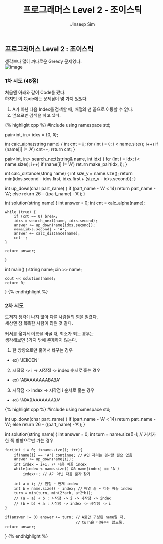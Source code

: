 ﻿---
layout: post
title: "프로그래머스 Level 2 - 조이스틱"
categories: Programmers
tags: [cpp]
author:
  - Jinseop Sim
---

## 프로그래머스 Level 2 : 조이스틱

생각보다 많이 까다로운 Greedy 문제였다.  
![image](https://user-images.githubusercontent.com/71700079/175919129-c4f347bb-1d46-4640-bab9-2dd9336c91e8.png)  

### 1차 시도 (48점)  

처음엔 아래와 같이 Code를 짰다.  
하지만 이 Code에는 문제점이 몇 가지 있었다.  
1. A가 아닌 다음 Index를 검색할 때, 배열의 맨 끝으로 이동할 수 없다.  
2. 앞으로만 검색을 하고 있다.

{% highlight cpp %}
#include <iostream>
using namespace std;

pair<int, int> idxs = {0, 0};

int calc_alpha(string name) {
	int cnt = 0;
	for (int i = 0; i < name.size(); i++)
		if (name[i] != 'A') cnt++;
	return cnt;
}

pair<int, int> search_next(string& name, int idx) {
	for (int i = idx; i < name.size(); i++)
		if (name[i] != 'A')
			return make_pair(idx, i);
}

int calc_distance(string name) {
	int size_v = name.size();
	return min(idxs.second - idxs.first, idxs.first + (size_v - idxs.second));
}

int up_down(char part_name) {
	if (part_name - 'A' < 14)
		return part_name - 'A';
	else return 26 - ((part_name) -'A');
}

int solution(string name) {
	int answer = 0;
	int cnt = calc_alpha(name);

	while (true) {
		if (cnt == 0) break;
		idxs = search_next(name, idxs.second);
		answer += up_down(name[idxs.second]);
		name[idxs.second] = 'A';
		answer += calc_distance(name);
		cnt--;
	}

	return answer;
}

int main() {
	string name;
	cin >> name;

	cout << solution(name);
	return 0;
}
{% endhighlight %}

### 2차 시도

도저히 생각이 나지 않아 다른 사람들의 힘을 빌렸다.  
세상엔 참 똑똑한 사람이 많은 것 같다.  

커서를 옮겨서 이름을 바꿀 때, 최소가 되는 경우는  
생각해보면 3가지 밖에 존재하지 않는다.  

1. 한 방향으로만 훑어서 바꾸는 경우
  - ex) 'JEROEN'
2. 시작점 -> i -> 시작점 -> index 순서로 훑는 경우
  - ex) 'ABAAAAAAABABA'
3. 시작점 -> index -> 시작점 i 순서로 훑는 경우
  - ex) 'ABABAAAAAAABA'

{% highlight cpp %}
#include <string>
using namespace std;

int up_down(char part_name) {
	if (part_name - 'A' < 14)
		return part_name - 'A';
	else return 26 - ((part_name) -'A');
}

int solution(string name) {
	int answer = 0;
    int turn = name.size()-1; // 커서가 한 쪽 방향으로만 가는 경우
    
    for(int i = 0; i<name.size(); i++){
		if(name[i] == 'A') continue; // A인 자리는 검사할 필요 없음
        answer += up_down(name[i]);
        int index = i+1; // 다음 바꿀 index
        while(index < name.size() && name[index] == 'A')
            index++; // A가 아닌 다음 문자 찾기
        
        int a = i; // 원점 ~ 현재 index
        int b = name.size() - index; // 배열 끝 ~ 다음 바꿀 index
        turn = min(turn, min(2*a+b, a+2*b));
		// (a + a) + b : 시작점 -> i -> 시작점 -> index
		// (b + b) + a : 시작점 -> index -> 시작점 -> i
    }
    
    if(answer != 0) answer += turn; // A로만 구성된 name일 때,
									// turn을 더해주지 않도록.
	return answer;
}
{% endhighlight %}
